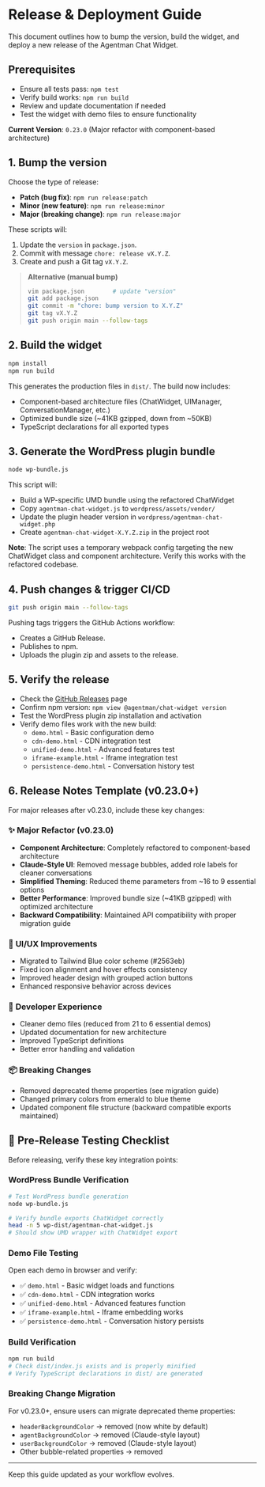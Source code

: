# Release & Deployment Guide

This document outlines how to bump the version, build the widget, and deploy a new release of the Agentman Chat Widget.

## Prerequisites

- Ensure all tests pass: `npm test`
- Verify build works: `npm run build`  
- Review and update documentation if needed
- Test the widget with demo files to ensure functionality

**Current Version**: `0.23.0` (Major refactor with component-based architecture)

## 1. Bump the version

Choose the type of release:
- **Patch (bug fix)**: `npm run release:patch`
- **Minor (new feature)**: `npm run release:minor`
- **Major (breaking change)**: `npm run release:major`

These scripts will:
1. Update the `version` in `package.json`.
2. Commit with message `chore: release vX.Y.Z`.
3. Create and push a Git tag `vX.Y.Z`.

> **Alternative (manual bump)**
> ```bash
> vim package.json        # update "version"
> git add package.json
> git commit -m "chore: bump version to X.Y.Z"
> git tag vX.Y.Z
> git push origin main --follow-tags
> ```

## 2. Build the widget

```bash
npm install
npm run build
```

This generates the production files in `dist/`. The build now includes:
- Component-based architecture files (ChatWidget, UIManager, ConversationManager, etc.)
- Optimized bundle size (~41KB gzipped, down from ~50KB)
- TypeScript declarations for all exported types

## 3. Generate the WordPress plugin bundle

```bash
node wp-bundle.js
```

This script will:
- Build a WP-specific UMD bundle using the refactored ChatWidget
- Copy `agentman-chat-widget.js` to `wordpress/assets/vendor/`
- Update the plugin header version in `wordpress/agentman-chat-widget.php`
- Create `agentman-chat-widget-X.Y.Z.zip` in the project root

**Note**: The script uses a temporary webpack config targeting the new ChatWidget class and component architecture. Verify this works with the refactored codebase.

## 4. Push changes & trigger CI/CD

```bash
git push origin main --follow-tags
```

Pushing tags triggers the GitHub Actions workflow:
- Creates a GitHub Release.
- Publishes to npm.
- Uploads the plugin zip and assets to the release.

## 5. Verify the release

- Check the [GitHub Releases](https://github.com/your-repo/agentman-chat-widget/releases) page
- Confirm npm version: `npm view @agentman/chat-widget version`
- Test the WordPress plugin zip installation and activation
- Verify demo files work with the new build:
  - `demo.html` - Basic configuration demo
  - `cdn-demo.html` - CDN integration test  
  - `unified-demo.html` - Advanced features test
  - `iframe-example.html` - Iframe integration test
  - `persistence-demo.html` - Conversation history test

## 6. Release Notes Template (v0.23.0+)

For major releases after v0.23.0, include these key changes:

### ✨ **Major Refactor (v0.23.0)**
- **Component Architecture**: Completely refactored to component-based architecture
- **Claude-Style UI**: Removed message bubbles, added role labels for cleaner conversations  
- **Simplified Theming**: Reduced theme parameters from ~16 to 9 essential options
- **Better Performance**: Improved bundle size (~41KB gzipped) with optimized architecture
- **Backward Compatibility**: Maintained API compatibility with proper migration guide

### 🎨 **UI/UX Improvements**
- Migrated to Tailwind Blue color scheme (#2563eb)
- Fixed icon alignment and hover effects consistency
- Improved header design with grouped action buttons
- Enhanced responsive behavior across devices

### 🔧 **Developer Experience**  
- Cleaner demo files (reduced from 21 to 6 essential demos)
- Updated documentation for new architecture
- Improved TypeScript definitions
- Better error handling and validation

### 📦 **Breaking Changes**
- Removed deprecated theme properties (see migration guide)
- Changed primary colors from emerald to blue theme
- Updated component file structure (backward compatible exports maintained)

## 🧪 Pre-Release Testing Checklist

Before releasing, verify these key integration points:

### WordPress Bundle Verification
```bash
# Test WordPress bundle generation
node wp-bundle.js

# Verify bundle exports ChatWidget correctly
head -n 5 wp-dist/agentman-chat-widget.js
# Should show UMD wrapper with ChatWidget export
```

### Demo File Testing
Open each demo in browser and verify:
- ✅ `demo.html` - Basic widget loads and functions
- ✅ `cdn-demo.html` - CDN integration works
- ✅ `unified-demo.html` - Advanced features function
- ✅ `iframe-example.html` - Iframe embedding works
- ✅ `persistence-demo.html` - Conversation history persists

### Build Verification
```bash
npm run build
# Check dist/index.js exists and is properly minified
# Verify TypeScript declarations in dist/ are generated
```

### Breaking Change Migration
For v0.23.0+, ensure users can migrate deprecated theme properties:
- `headerBackgroundColor` → removed (now white by default)
- `agentBackgroundColor` → removed (Claude-style layout)
- `userBackgroundColor` → removed (Claude-style layout)
- Other bubble-related properties → removed

---
Keep this guide updated as your workflow evolves.
